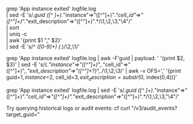 grep 'App instance exited' logfile.log \
| sed -E 's/.*guid ([^ ]+).*"instance"=>"([^"]+)".*"cell_id"=>"([^"]+)".*"exit_description"=>"([^"]+)".*/\1,\2,\3,"\4"/' \
| sort \
| uniq -c \
| awk '{print $1 "," $2}' \
| sed -E 's/^ *([0-9]+) (.*)/\2,\1/'


grep 'App instance exited' logfile.log | awk -F'guid | payload: ' '{print $2, $3}' | sed -E 's/\{.*"instance"=>"([^"]+)",.*"cell_id"=>"([^"]+)",.*"exit_description"=>"([^"]+?)",.*/\1,\2,\3/' | awk -v OFS=',' '{print guid=$1, instance=$2, cell_id=$3, exit_description=substr($0, index($0,$4))}'


grep 'App instance exited' logfile.log | sed -E 's/.*guid ([^ ]+).*"instance"=>"([^"]+)".*"cell_id"=>"([^"]+)".*"exit_description"=>"([^"]+)".*/\1,\2,\3,"\4"/'

Try querying historical logs or audit events:
cf curl "/v3/audit_events?target_guid=<APP-GUID>"

